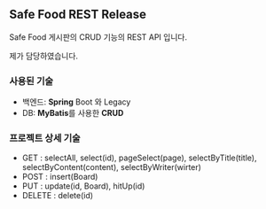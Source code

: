 ## Safe Food REST Release

 Safe Food 게시판의 CRUD 기능의 REST API 입니다.

 제가 담당하였습니다.

### 사용된 기술

- 백엔드: **Spring** Boot 와 Legacy
- DB: **MyBatis**를 사용한 **CRUD**

### 프로젝트 상세 기술

- GET : selectAll, select(id), pageSelect(page),  selectByTitle(title),  selectByContent(content),  selectByWriter(wirter)
- POST :  insert(Board)
- PUT :  update(id, Board), hitUp(id)
- DELETE :  delete(id)

